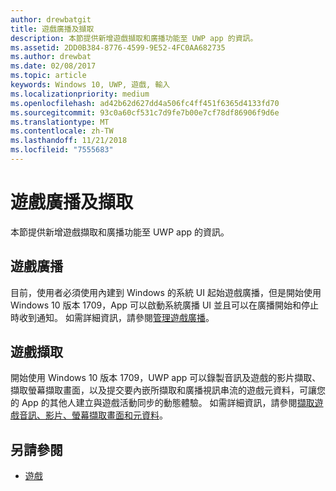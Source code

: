 ```yaml
---
author: drewbatgit
title: 遊戲廣播及擷取
description: 本節提供新增遊戲擷取和廣播功能至 UWP app 的資訊。
ms.assetid: 2DD0B384-8776-4599-9E52-4FC0AA682735
ms.author: drewbat
ms.date: 02/08/2017
ms.topic: article
keywords: Windows 10, UWP, 遊戲, 輸入
ms.localizationpriority: medium
ms.openlocfilehash: ad42b62d627dd4a506fc4ff451f6365d4133fd70
ms.sourcegitcommit: 93c0a60cf531c7d9fe7b00e7cf78df86906f9d6e
ms.translationtype: MT
ms.contentlocale: zh-TW
ms.lasthandoff: 11/21/2018
ms.locfileid: "7555683"
---
```

# <a name="game-broadcast-and-capture"></a>遊戲廣播及擷取

本節提供新增遊戲擷取和廣播功能至 UWP app 的資訊。

## <a name="game-broadcasting"></a>遊戲廣播
目前，使用者必須使用內建到 Windows 的系統 UI 起始遊戲廣播，但是開始使用 Windows 10 版本 1709，App 可以啟動系統廣播 UI 並且可以在廣播開始和停止時收到通知。 如需詳細資訊，請參閱[管理遊戲廣播](manage-game-broadcasting.md)。

## <a name="game-capture"></a>遊戲擷取
開始使用 Windows 10 版本 1709，UWP app 可以錄製音訊及遊戲的影片擷取、擷取螢幕擷取畫面，以及提交要內嵌所擷取和廣播視訊串流的遊戲元資料，可讓您的 App 的其他人建立與遊戲活動同步的動態體驗。 如需詳細資訊，請參閱[擷取遊戲音訊、影片、螢幕擷取畫面和元資料](capture-game-audio-video-screenshots-and-metadata.md)。



## <a name="see-also"></a>另請參閱

* [遊戲](index.md)